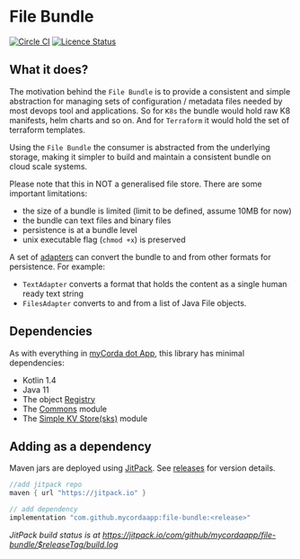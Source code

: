# File Bundle

[![Circle CI](https://circleci.com/gh/mycordaapp/file-bundle.svg?style=shield)](https://circleci.com/gh/mycordaapp/file-bundle)
[![Licence Status](https://img.shields.io/github/license/mycordaapp/file-bundle)](https://github.com/mycordaapp/file-bundle/blob/master/licence.txt)

## What it does?

The motivation behind the `File Bundle` is to provide a consistent and simple abstraction for managing sets of
configuration / metadata files needed by most devops tool and applications. So for `K8s` the bundle would hold raw K8
manifests, helm charts and so on. And for `Terraform` it would hold the set of terraform templates.

Using the `File Bundle` the consumer is abstracted from the underlying storage, making it simpler to build and maintain
a consistent bundle on cloud scale systems.

Please note that this in NOT a generalised file store. There are some important limitations:

* the size of a bundle is limited (limit to be defined, assume  10MB for now)
* the bundle can text files and binary files
* persistence is at a bundle level
* unix executable flag (`chmod +x`) is preserved

A set of [adapters](https://en.wikipedia.org/wiki/Hexagonal_architecture_(software))
can convert the bundle to and from other formats for persistence. For example:

* `TextAdapter` converts a format that holds the content as a single human ready text string
* `FilesAdapter` converts to and from a list of Java File objects.


## Dependencies

As with everything in [myCorda dot App](https://mycorda.app), this library has minimal dependencies:

* Kotlin 1.4
* Java 11
* The object [Registry](https://github.com/mycordaapp/registry#readme)
* The [Commons](https://github.com/mycordaapp/commons#readme) module
* The [Simple KV Store(sks)](https://github.com/mycordaapp/simple-kv-store#readme) module

## Adding as a dependency

Maven jars are deployed using [JitPack](https://jitpack.io/).
See [releases](https://github.com/mycordaapp/file-bundle/releases) for version details.

```groovy
//add jitpack repo
maven { url "https://jitpack.io" }

// add dependency 
implementation "com.github.mycordaapp:file-bundle:<release>"
```

_JitPack build status is at https://jitpack.io/com/github/mycordaapp/file-bundle/$releaseTag/build.log_

